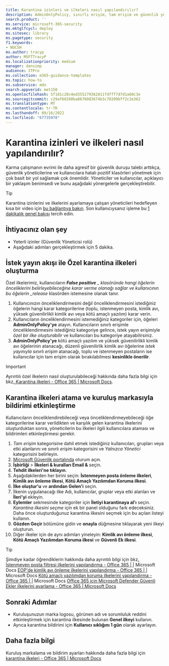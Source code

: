 ```yaml
---
title: Karantina izinleri ve ilkeleri nasıl yapılandırılır?
description: AdminOnlyPolicy, sınırlı erişim, tam erişim ve güvenlik yöneticilerine ve kullanıcılara hatalı pozitif klasörleri yönetmek için basit bir yol sağlama gibi farklı gruplar arasında karantina ilkeleri ve izinleri yapılandırma adımları.
search.product: ''
ms.service: microsoft-365-security
ms.mktglfcycl: deploy
ms.sitesec: library
ms.pagetype: security
f1.keywords:
- NOCSH
ms.author: tracyp
author: MSFTTracyP
ms.localizationpriority: medium
manager: dansimp
audience: ITPro
ms.collection: m365-guidance-templates
ms.topic: how-to
ms.subservice: mdo
search.appverid: met150
ms.openlocfilehash: 5f181c20c4ed355279362811fdfff7d7d1a60c3e
ms.sourcegitcommit: c29af68260ba8676083674b3c70209bff2c2e362
ms.translationtype: MT
ms.contentlocale: tr-TR
ms.lasthandoff: 09/16/2022
ms.locfileid: "67735978"
---
```

# <a name="how-to-configure-quarantine-permissions-and-policies"></a>Karantina izinleri ve ilkeleri nasıl yapılandırılır?

Karma çalışmanın evrimi ile daha agresif bir güvenlik duruşu talebi arttıkça, güvenlik yöneticilerine ve kullanıcılara hatalı pozitif klasörleri yönetmek için çok basit bir yol sağlamak çok önemlidir. Yöneticiler ve kullanıcılar, açıklayıcı bir yaklaşım benimsedi ve bunu aşağıdaki yönergelerle gerçekleştirebilir.

> [!TIP]
> Karantina izinlerini ve ilkelerini ayarlamaya çalışan yöneticileri hedefleyen kısa bir video için [bu bağlantıya bakın](https://www.youtube.com/watch?v=vnar4HowfpY). Son kullanıcıysanız işleme bu [1 dakikalık genel bakışı](https://www.youtube.com/watch?v=s-vozLO43rI) tercih edin.

## <a name="what-you-will-need"></a>İhtiyacınız olan şey
- Yeterli izinler (Güvenlik Yöneticisi rolü)
- Aşağıdaki adımları gerçekleştirmek için 5 dakika.

## <a name="creating-custom-quarantine-policies-with-request-release-flow"></a>İstek yayın akışı ile Özel karantina ilkeleri oluşturma

Özel ilkelerimiz, kullanıcıların ***False positive** _ klasöründe hangi öğelerin önceliklerini belirleyebileceğine karar verme olanağı sağlar ve kullanıcının bu öğelerin _release* klasörden istemesine olanak tanır.

1. Kullanıcınızın önceliklendirmesini değil önceliklendirmesini istediğiniz öğelerin hangi karar kategorilerine (toplu, istenmeyen posta, kimlik avı, yüksek güvenilirlikli kimlik avı veya kötü amaçlı yazılım) karar verin.
1. Kullanıcıların önceliklendirmesini istemediğiniz kategoriler için, öğeleri **AdminOnlyPolicy'ye** atayın. Kullanıcıların sınırlı erişimle önceliklendirmesini istediğiniz kategoriye gelince, istek yayın erişimiyle *özel bir ilke oluşturabilir* ve kullanıcıları bu kategoriye atayabilirsiniz.
1. **AdminOnlyPolicy'ye** kötü amaçlı yazılım ve yüksek güvenilirlikli kimlik avı öğelerinin atanacağı, düzenli güvenilirlik kimlik avı öğelerine *istek yayınıyla sınırlı erişim* atanacağı, toplu ve istenmeyen postaların ise kullanıcılar için tam erişim olarak bırakılabilmesi **kesinlikle önerilir**.

> [!IMPORTANT]
> Ayrıntılı özel ilkelerin nasıl oluşturulabileceği hakkında daha fazla bilgi için bkz[. Karantina ilkeleri - Office 365 | Microsoft Docs](../../office-365-security/quarantine-policies.md).

## <a name="assigning-quarantine-policies-and-enabling-notification-with-organization-branding"></a>Karantina ilkeleri atama ve kuruluş markasıyla bildirimi etkinleştirme

Kullanıcıların önceliklendirebileceği veya önceliklendirmeyebileceği öğe kategorilerine karar verildikten ve karşılık gelen karantina ilkelerini oluşturduktan sonra, yöneticilerin bu ilkeleri ilgili kullanıcılara ataması ve bildirimleri etkinleştirmesi gerekir.

1. *Tam erişim* kategorisine dahil etmek istediğiniz kullanıcıları, grupları veya etki alanlarını ve *sınırlı erişim* kategorisini ve *Yalnızca Yönetici* kategorisini belirleyin.
1. [Microsoft Güvenlik portalında](https://security.microsoft.com) oturum açın.
1. **İşbirliği** > **İlkeleri & kuralları Email &** seçin.
1. **Tehdit ilkeleri'ne tıklayın**.
1. Aşağıdakilerden her birini seçin: **İstenmeyen posta önleme ilkeleri**, **Kimlik avı önleme ilkesi**, **Kötü Amaçlı Yazılımdan Koruma ilkesi**.
1. **İlke oluştur'u** ve **ardından Gelen'i** seçin.
1. İlkenin uygulanacağı ilke Adı, kullanıcılar, gruplar veya etki alanları ve **İleri'yi** ekleyin.
1. **Eylemler** sekmesinde kategoriler için **İletiyi karantinaya al'ı** seçin. *Karantina ilkesini seçme* için ek bir panel olduğunu fark edeceksiniz. Daha önce oluşturduğunuz karantina ilkesini seçmek için bu açılan listeyi kullanın.
1. **Gözden Geçir** bölümüne gidin ve **onayla** düğmesine tıklayarak yeni ilkeyi oluşturun.
1. Diğer ilkeler için de aynı adımları yineleyin: **Kimlik avı önleme ilkesi**, **Kötü Amaçlı Yazılımdan Koruma ilkesi** ve **Güvenli Ek ilkesi**.

> [!TIP]
> Şimdiye kadar öğrendiklerin hakkında daha ayrıntılı bilgi için bkz[. İstenmeyen posta filtresi ilkelerini yapılandırma - Office 365 | ](../../office-365-security/configure-your-spam-filter-policies.md)|  Microsoft Docs [EOP'de kimlik avı önleme ilkelerini yapılandırma - Office 365 | ](../../office-365-security/configure-anti-phishing-policies-eop.md) |  Microsoft Docs [Kötü amaçlı yazılımdan koruma ilkelerini yapılandırma - Office 365 | ](../../office-365-security/configure-anti-malware-policies.md)|  Microsoft Docs [Office 365 için Microsoft Defender Güvenli Ekler ilkelerini ayarlama - Office 365 | Microsoft Docs](../../office-365-security/set-up-safe-attachments-policies.md)

## <a name="next-steps"></a>Sonraki Adımlar

- Kuruluşunuzun marka logosu, görünen adı ve sorumluluk reddini etkinleştirmek için karantina ilkesinde bulunan **Genel ilkeyi** kullanın.
- Ayrıca karantina bildirimi için **Kullanıcı sıklığını 1 gün** olarak ayarlayın.

## <a name="more-information"></a>Daha fazla bilgi

Kuruluş markalama ve bildirim ayarları hakkında daha fazla bilgi için [karantina ilkeleri - Office 365 | Microsoft Docs](../../office-365-security/quarantine-policies.md)
